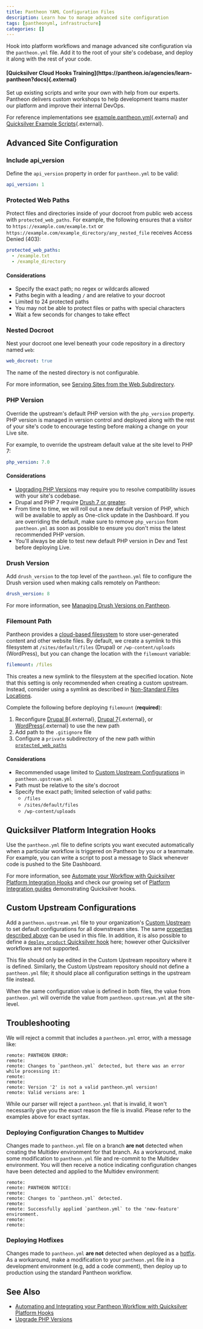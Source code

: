```yaml
---
title: Pantheon YAML Configuration Files
description: Learn how to manage advanced site configuration
tags: [pantheonyml, infrastructure]
categories: []
---
```

Hook into platform workflows and manage advanced site configuration via the `pantheon.yml` file. Add it to the root of your site's codebase, and deploy it along with the rest of your code.

<div class="enablement">
  <h4 class="info" markdown="1">[Quicksilver Cloud Hooks Training](https://pantheon.io/agencies/learn-pantheon?docs){.external}</h4>
  <p>Set up existing scripts and write your own with help from our experts. Pantheon delivers custom workshops to help development teams master our platform and improve their internal DevOps.</p>
</div>

For reference implementations see  [example.pantheon.yml](https://github.com/pantheon-systems/quicksilver-examples/blob/master/example.pantheon.yml){.external} and [Quicksilver Example Scripts](https://github.com/pantheon-systems/quicksilver-examples){.external}.

## Advanced Site Configuration
### Include api_version
Define the `api_version` property in order for `pantheon.yml` to be valid:
```yaml
api_version: 1
```

### Protected Web Paths
Protect files and directories inside of your docroot from public web access with `protected_web_paths`. For example, the following ensures that a visitor to `https://example.com/example.txt` or `https://example.com/example_directory/any_nested_file` receives Access Denied (403):

```yaml
protected_web_paths:
  - /example.txt
  - /example_directory
```

#### Considerations
* Specify the exact path; no regex or wildcards allowed
* Paths begin with a leading `/` and are relative to your docroot
* Limited to 24 protected paths
* You may not be able to protect files or paths with special characters
* Wait a few seconds for changes to take effect

### Nested Docroot
Nest your docroot one level beneath your code repository in a directory named `web`:

```yaml
web_docroot: true
```

The name of the nested directory is not configurable.

For more information, see [Serving Sites from the Web Subdirectory](/docs/nested-docroot/).

### PHP Version
Override the upstream's default PHP version with the `php_version` property. PHP version is managed in version control and deployed along with the rest of your site's code to encourage testing before making a change on your Live site.

For example, to override the upstream default value at the site level to PHP 7:

```yaml
php_version: 7.0
```

#### Considerations
* [Upgrading PHP Versions](/docs/php-versions/) may require you to resolve compatibility issues with your site's codebase.
* Drupal and PHP 7 require [Drush 7 or greater](/docs/drush-versions/#configure-drush-version).
* From time to time, we will roll out a new default version of PHP, which will be available to apply as One-click update in the Dashboard. If you are overriding the default, make sure to remove `php_version` from `pantheon.yml` as soon as possible to ensure you don't miss the latest recommended PHP version.
* You'll always be able to test new default PHP version in Dev and Test before deploying Live.

### Drush Version
Add `drush_version` to the top level of the `pantheon.yml` file to configure the Drush version used when making calls remotely on Pantheon:

```yaml
drush_version: 8
```
For more information, see [Managing Drush Versions on Pantheon](/docs/drush-versions/).

### Filemount Path
Pantheon provides a [cloud-based filesystem](/docs/files/) to store user-generated content and other website files. By default, we create a symlink to this filesystem at `/sites/default/files` (Drupal) or `/wp-content/uploads` (WordPress), but you can change the location with the `filemount` variable:

```yaml
filemount: /files
```

This creates a new symlink to the filesystem at the specified location. Note that this setting is only recommended when creating a custom upstream. Instead, consider using a symlink as described in [Non-Standard Files Locations](/docs/non-standard-file-paths/).

Complete the following before deploying `filemount` (**required**):

1. Reconfigure [Drupal 8](https://www.drupal.org/upgrade/file_public_path){.external}, [Drupal 7](https://www.drupal.org/docs/7/distributions/drupal-commons/installing-drupal-commons/configuring-file-system-settings-after){.external}, or [WordPress](https://codex.wordpress.org/Editing_wp-config.php#Moving_uploads_folder){.external} to use the new path
2. Add path to the `.gitignore` file
3. Configure a `private` subdirectory of the new path within [`protected_web_paths`](#protected-web-paths)

#### Considerations
* Recommended usage limited to [Custom Upstream Configurations](#custom-upstream-configurations) in `pantheon.upstream.yml`
* Path must be relative to the site's docroot
* Specify the exact path; limited selection of valid paths:
  * `/files`
  * `/sites/default/files`
  * `/wp-content/uploads`

## Quicksilver Platform Integration Hooks
Use the `pantheon.yml` file to define scripts you want executed automatically when a particular workflow is triggered on Pantheon by you or a teammate. For example, you can write a script to post a message to Slack whenever code is pushed to the Site Dashboard.

For more information, see [Automate your Workflow with Quicksilver Platform Integration Hooks](/docs/quicksilver/) and check our growing set of [Platform Integration guides](/docs/guides/) demonstrating Quicksilver hooks.

## Custom Upstream Configurations
Add a `pantheon.upstream.yml` file to your organization's [Custom Upstream](/docs/custom-upstream/) to set default configurations for all downstream sites. The same [properties described above](#advanced-site-configuration) can be used in this file. In addition, it is also possible to define a [`deploy_product` Quicksilver hook](/docs/quicksilver/#hooks) here; however other Quicksilver workflows are not supported.

This file should only be edited in the Custom Upstream repository where it is defined. Similarly, the Custom Upstream repository should not define a `pantheon.yml` file; it should place all configuration settings in the upstream file instead.

When the same configuration value is defined in both files, the value from `pantheon.yml` will override the value from `pantheon.upstream.yml` at the site-level.



## Troubleshooting

We will reject a commit that includes a `pantheon.yml` error, with a message like:
```nohighlight
remote: PANTHEON ERROR:
remote:
remote: Changes to `pantheon.yml` detected, but there was an error while processing it:
remote:
remote:
remote: Version '2' is not a valid pantheon.yml version!
remote: Valid versions are: 1
```

While our parser will reject a `pantheon.yml` that is invalid, it won't necessarily give you the exact reason the file is invalid. Please refer to the examples above for exact syntax.

### Deploying Configuration Changes to Multidev
Changes made to `pantheon.yml` file on a branch **are not** detected when creating the Multidev environment for that branch. As a workaround, make some modification to `pantheon.yml` file and re-commit to the Multidev environment. You will then receive a notice indicating configuration changes have been detected and applied to the Multidev environment:

```nohighlight
remote:
remote: PANTHEON NOTICE:
remote:
remote: Changes to `pantheon.yml` detected.
remote:
remote: Successfully applied `pantheon.yml` to the 'new-feature' environment.
remote:
remote:
```

### Deploying Hotfixes
Changes made to `pantheon.yml` **are not** detected when deployed as a [hotfix](/docs/hotfixes/). As a workaround, make a modification to your `pantheon.yml` file in a development environment (e.g, add a code comment), then deploy up to production using the standard Pantheon workflow.

## See Also
- [Automating and Integrating your Pantheon Workflow with Quicksilver Platform Hooks](/docs/quicksilver/)
- [Upgrade PHP Versions](/docs/php-versions/)
